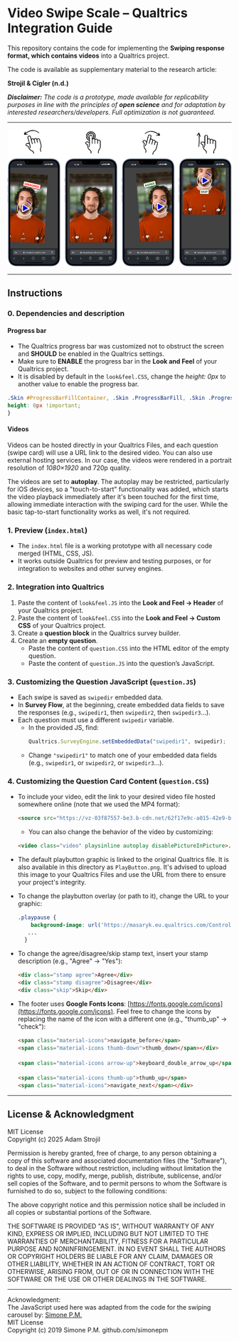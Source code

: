 # Video Swipe Scale – Qualtrics Integration Guide

This repository contains the code for implementing the **Swiping response format, which contains videos** into a Qualtrics project.

The code is available as supplementary material to the research article:

**Strojil & Cígler (n.d.)**


***Disclaimer:** The code is a prototype, made available for replicability purposes in line with the principles of **open science** and for adaptation by interested researchers/developers. Full optimization is not guaranteed.*

---

<p align="center">
  <img src="https://github.com/strojiladam/swipescale/blob/300c9bd33af14215edaf5e94ddff5b81caa5e003/Swipe_VIDEO/videoswipe.png" alt="Swipe" style= width:600px;">
</p>

---

## Instructions

### 0. Dependencies and description

#### Progress bar
- The Qualtrics progress bar was customized not to obstruct the screen and **SHOULD** be enabled in the Qualtrics settings.
- Make sure to **ENABLE** the progress bar in the **Look and Feel** of your Qualtrics project.
- It is disabled by default in the `look&feel.CSS`, change the *height: 0px* to another value to enable the progress bar.
```css
.Skin #ProgressBarFillContainer, .Skin .ProgressBarFill, .Skin .ProgressBarFillContainer { 
height: 0px !important;
}
```

#### Videos
Videos can be hosted directly in your Qualtrics Files, and each question (swipe card) will use a URL link to the desired video. You can also use external hosting services. In our case, the videos were rendered in a portrait resolution of *1080×1920* and 720p quality.
  
The videos are set to **autoplay**. The autoplay may be restricted, particularly for iOS devices, so a "touch-to-start" functionality was added, which starts the video playback immediately after it's been touched for the first time, allowing immediate interaction with the swiping card for the user. While the basic tap-to-start functionality works as well, it's not required.

### 1. Preview (`index.html`)
- The `index.html` file is a working prototype with all necessary code merged (HTML, CSS, JS).  
- It works outside Qualtrics for preview and testing purposes, or for integration to websites and other survey engines.

### 2. Integration into Qualtrics
1. Paste the content of `look&feel.JS` into the **Look and Feel → Header** of your Qualtrics project.  
2. Paste the content of `look&feel.CSS` into the **Look and Feel → Custom CSS** of your Qualtrics project.  
3. Create a **question block** in the Qualtrics survey builder.  
4. Create an **empty question**.  
   - Paste the content of `question.CSS` into the HTML editor of the empty question.  
   - Paste the content of `question.JS` into the question’s JavaScript.

### 3. Customizing the Question JavaScript (`question.JS`)
- Each swipe is saved as `swipedir` embedded data.  
- In **Survey Flow**, at the beginning, create embedded data fields to save the responses (e.g., `swipedir1`, then `swipedir2`, then `swipedir3`…).  
- Each question must use a different `swipedir` variable.  
  - In the provided JS, find:  
    ```javascript
    Qualtrics.SurveyEngine.setEmbeddedData("swipedir1", swipedir);
    ```
  - Change `"swipedir1"` to match one of your embedded data fields (e.g., `swipedir1`, or `swipedir2`, or `swipedir3`…).

### 4. Customizing the Question Card Content (`question.CSS`)
- To include your video, edit the link to your desired video file hosted somewhere online (note that we used the MP4 format):  
  ```html
  <source src="https://vz-03f87557-be3.b-cdn.net/62f17e9c-a015-42e9-ba9e-3c962159f05b/play_720p.mp4" type="video/mp4">
  ```
  - You can also change the behavior of the video by customizing:
  ```html
  <video class="video" playsinline autoplay disablePictureInPicture>...</video>  ```
  ```

- The default playbutton graphic is linked to the original Qualtrics file. It is also available in this directory as `PlayButton.png`. It's advised to upload this image to your Qualtrics Files and use the URL from there to ensure your project's integrity.
- To change the playbutton overlay (or path to it), change the URL to your graphic:
  ```css
  .playpause {
      background-image: url('https://masaryk.eu.qualtrics.com/ControlPanel/Graphic.php?IM=IM_gnExt9WbpfLJIDd');
     ...
    }
  ```
  
- To change the agree/disagree/skip stamp text, insert your stamp description (e.g., "Agree" -> "Yes"):  
  ```html
  <div class="stamp agree">Agree</div>
  <div class="stamp disagree">Disagree</div>
  <div class="skip">Skip</div>
  ```
- The footer uses **Google Fonts Icons**: [https://fonts.google.com/icons](https://fonts.google.com/icons). Feel free to change the icons by replacing the name of the icon with a different one (e.g., "thumb_up" -> "check"):
  ```html
  <span class="material-icons">navigate_before</span>
  <span class="material-icons thumb-down">thumb_down</span></div>
  
  <span class="material-icons arrow-up">keyboard_double_arrow_up</span>
  
  <span class="material-icons thumb-up">thumb_up</span>
  <span class="material-icons">navigate_next</span></div>
  ```
  
---

## License & Acknowledgment

MIT License  
Copyright (c) 2025 Adam Strojil

Permission is hereby granted, free of charge, to any person obtaining a copy
of this software and associated documentation files (the "Software"), to deal
in the Software without restriction, including without limitation the rights
to use, copy, modify, merge, publish, distribute, sublicense, and/or sell
copies of the Software, and to permit persons to whom the Software is
furnished to do so, subject to the following conditions:

The above copyright notice and this permission notice shall be included in all
copies or substantial portions of the Software.

THE SOFTWARE IS PROVIDED "AS IS", WITHOUT WARRANTY OF ANY KIND, EXPRESS OR
IMPLIED, INCLUDING BUT NOT LIMITED TO THE WARRANTIES OF MERCHANTABILITY,
FITNESS FOR A PARTICULAR PURPOSE AND NONINFRINGEMENT. IN NO EVENT SHALL THE
AUTHORS OR COPYRIGHT HOLDERS BE LIABLE FOR ANY CLAIM, DAMAGES OR OTHER
LIABILITY, WHETHER IN AN ACTION OF CONTRACT, TORT OR OTHERWISE, ARISING FROM,
OUT OF OR IN CONNECTION WITH THE SOFTWARE OR THE USE OR OTHER DEALINGS IN THE
SOFTWARE.

---

Acknowledgment:  
The JavaScript used here was adapted from the code for the swiping carousel by: [Simone P.M.](https://github.com/simonepm)  
MIT License  
Copyright (c) 2019 Simone P.M. github.com/simonepm
